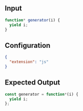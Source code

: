 
## Input
```javascript input
function* generator(i) {
  yield i;
}
```

## Configuration
```json configuration
{
  "extension": "js"
}
```

## Expected Output
```javascript expected output
const generator = function*(i) {
  yield i;
};
```
